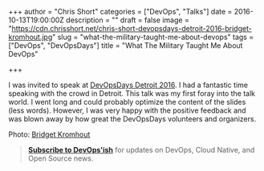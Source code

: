 +++
author = "Chris Short"
categories = ["DevOps", "Talks"]
date = 2016-10-13T19:00:00Z
description = ""
draft = false
image = "https://cdn.chrisshort.net/chris-short-devopsdays-detroit-2016-bridget-kromhout.jpg"
slug = "what-the-military-taught-me-about-devops"
tags = ["DevOps", "DevOpsDays"]
title = "What The Military Taught Me About DevOps"

+++

I was invited to speak at [DevOpsDays Detroit 2016](https://www.devopsdays.org/events/2016-detroit/program/what-the-military-taught-me/). I had a fantastic time speaking with the crowd in Detroit. This talk was my first foray into the talk world. I went long and could probably optimize the content of the slides (less words). However, I was very happy with the positive feedback and was blown away by how great the DevOpsDays volunteers and organizers.

<script async class="speakerdeck-embed" data-id="f384650d165c43ec89349d2b5cd51871" data-ratio="1.6" src="//speakerdeck.com/assets/embed.js"></script>

Photo: [Bridget Kromhout](http://bridgetkromhout.com/)

> [**Subscribe to DevOps'ish**](/newsletter/) for updates on DevOps, Cloud Native, and Open Source news.
